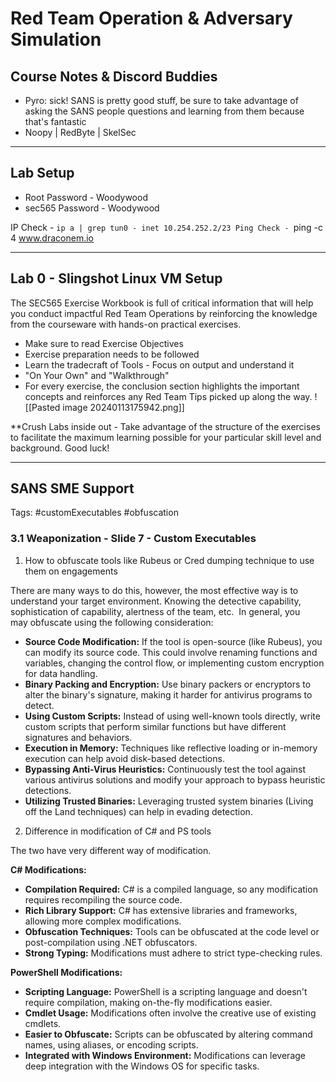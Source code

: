 # Red Team Operation & Adversary Simulation
## Course Notes & Discord Buddies
- Pyro: sick! SANS is pretty good stuff, be sure to take advantage of asking the SANS people questions and learning from them because that's fantastic
- Noopy | RedByte | SkelSec
---
## Lab Setup
- Root Password - Woodywood
- sec565 Password - Woodywood

IP Check - `ip a | grep tun0 - inet 10.254.252.2/23
Ping Check - `ping -c 4 www.draconem.io

----
## Lab 0 - Slingshot Linux VM Setup
The SEC565 Exercise Workbook is full of critical information that will help you conduct impactful Red Team Operations by reinforcing the knowledge from the courseware with hands-on practical exercises.
- Make sure to read Exercise Objectives
- Exercise preparation needs to be followed
- Learn the tradecraft of Tools - Focus on output and understand it 
- "On Your Own" and "Walkthrough" 
- For every exercise, the conclusion section highlights the important concepts and reinforces any Red Team Tips picked up along the way.
![[Pasted image 20240113175942.png]]

**Crush Labs inside out - Take advantage of the structure of the exercises to facilitate the maximum learning possible for your particular skill level and background. Good luck!

----
## SANS SME Support

Tags: #customExecutables #obfuscation
### 3.1 Weaponization - Slide 7 - Custom Executables
1. How to obfuscate tools like Rubeus or Cred dumping technique to use them on engagements

There are many ways to do this, however, the most effective way is to understand your target environment. Knowing the detective capability, sophistication of capability, alertness of the team, etc.  In general, you may obfuscate using the following consideration:

- **Source Code Modification:** If the tool is open-source (like Rubeus), you can modify its source code. This could involve renaming functions and variables, changing the control flow, or implementing custom encryption for data handling.
- **Binary Packing and Encryption:** Use binary packers or encryptors to alter the binary's signature, making it harder for antivirus programs to detect.
- **Using Custom Scripts:** Instead of using well-known tools directly, write custom scripts that perform similar functions but have different signatures and behaviors.
- **Execution in Memory:** Techniques like reflective loading or in-memory execution can help avoid disk-based detections.
- **Bypassing Anti-Virus Heuristics:** Continuously test the tool against various antivirus solutions and modify your approach to bypass heuristic detections.
- **Utilizing Trusted Binaries:** Leveraging trusted system binaries (Living off the Land techniques) can help in evading detection.

2. Difference in modification of C# and PS tools

The two have very different way of modification.

**C# Modifications:**

- **Compilation Required:** C# is a compiled language, so any modification requires recompiling the source code.
- **Rich Library Support:** C# has extensive libraries and frameworks, allowing more complex modifications.
- **Obfuscation Techniques:** Tools can be obfuscated at the code level or post-compilation using .NET obfuscators.
- **Strong Typing:** Modifications must adhere to strict type-checking rules.

**PowerShell Modifications:**

- **Scripting Language:** PowerShell is a scripting language and doesn't require compilation, making on-the-fly modifications easier.
- **Cmdlet Usage:** Modifications often involve the creative use of existing cmdlets.
- **Easier to Obfuscate:** Scripts can be obfuscated by altering command names, using aliases, or encoding scripts.
- **Integrated with Windows Environment:** Modifications can leverage deep integration with the Windows OS for specific tasks.
